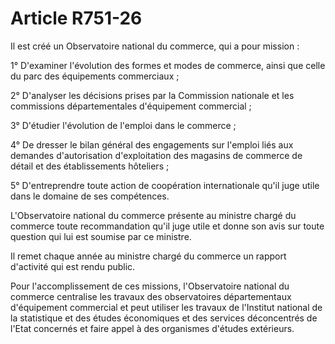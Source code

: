 # Article R751-26

Il est créé un Observatoire national du commerce, qui a pour mission :

1° D'examiner l'évolution des formes et modes de commerce, ainsi que celle du parc des équipements commerciaux ;

2° D'analyser les décisions prises par la Commission nationale et les commissions départementales d'équipement commercial ;

3° D'étudier l'évolution de l'emploi dans le commerce ;

4° De dresser le bilan général des engagements sur l'emploi liés aux demandes d'autorisation d'exploitation des magasins de commerce de détail et des établissements hôteliers ;

5° D'entreprendre toute action de coopération internationale qu'il juge utile dans le domaine de ses compétences.

L'Observatoire national du commerce présente au ministre chargé du commerce toute recommandation qu'il juge utile et donne son avis sur toute question qui lui est soumise par ce ministre.

Il remet chaque année au ministre chargé du commerce un rapport d'activité qui est rendu public.

Pour l'accomplissement de ces missions, l'Observatoire national du commerce centralise les travaux des observatoires départementaux d'équipement commercial et peut utiliser les travaux de l'Institut national de la statistique et des études économiques et des services déconcentrés de l'Etat concernés et faire appel à des organismes d'études extérieurs.
